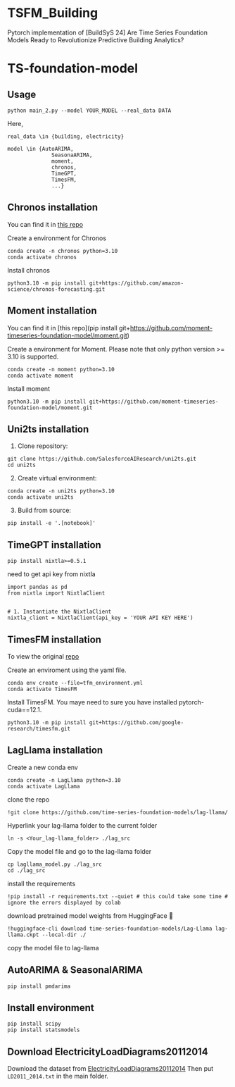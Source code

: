 # TSFM_Building

Pytorch implementation of \[BuildSyS 24\] Are Time Series Foundation Models Ready to Revolutionize Predictive Building Analytics? 

# TS-foundation-model
## Usage
```
python main_2.py --model YOUR_MODEL --real_data DATA
```
Here,
```
real_data \in {building, electricity}
```
```
model \in {AutoARIMA,
              SeasonaARIMA,
              moment,
              chronos,
              TimeGPT,
              TimesFM,
              ...}
```


## Chronos installation
 You can find it in [this repo](https://github.com/amazon-science/chronos-forecasting?tab=readme-ov-file)

Create a environment for Chronos
```
conda create -n chronos python=3.10
conda activate chronos
```
Install chronos
 ```
python3.10 -m pip install git+https://github.com/amazon-science/chronos-forecasting.git
 ```

 ## Moment installation
 You can find it in [this repo](pip install git+https://github.com/moment-timeseries-foundation-model/moment.git)

Create a environment for Moment. Please note that only python version >= 3.10 is supported.
```
conda create -n moment python=3.10
conda activate moment
```
Install moment
 ```
python3.10 -m pip install git+https://github.com/moment-timeseries-foundation-model/moment.git
 ```

## Uni2ts installation

1. Clone repository:
```shell
git clone https://github.com/SalesforceAIResearch/uni2ts.git
cd uni2ts
```

2) Create virtual environment:
```shell
conda create -n uni2ts python=3.10
conda activate uni2ts
```

3) Build from source:
```shell
pip install -e '.[notebook]'
```


 ## TimeGPT installation
 
 ```
pip install nixtla>=0.5.1
 ```
need to get api key from nixtla
 ```
import pandas as pd
from nixtla import NixtlaClient


# 1. Instantiate the NixtlaClient
nixtla_client = NixtlaClient(api_key = 'YOUR API KEY HERE')
 ```
 ## TimesFM installation

To view the original [repo](https://github.com/google-research/timesfm?tab=readme-ov-file)

Create an enviroment using the yaml file.
```
conda env create --file=tfm_environment.yml
conda activate TimesFM
```
Install TimesFM. You maye need to sure you have installed pytorch-cuda==12.1.
```
python3.10 -m pip install git+https://github.com/google-research/timesfm.git
```
## LagLlama installation
Create a new conda env
```
conda create -n LagLlama python=3.10
conda activate LagLlama
```

clone the repo
```
!git clone https://github.com/time-series-foundation-models/lag-llama/
```
Hyperlink your lag-llama folder to the current folder
```
ln -s <Your_lag-llama_folder> ./lag_src
```
Copy the model file and go to the lag-llama folder
```
cp lagllama_model.py ./lag_src
cd ./lag_src
```
install the requirements
```
!pip install -r requirements.txt --quiet # this could take some time # ignore the errors displayed by colab
```
download pretrained model weights from HuggingFace 🤗
```
!huggingface-cli download time-series-foundation-models/Lag-Llama lag-llama.ckpt --local-dir ./
```
copy the model file to lag-llama
## AutoARIMA & SeasonalARIMA
```
pip install pmdarima
```

## Install environment
```
pip install scipy
pip install statsmodels
```

## Download ElectricityLoadDiagrams20112014
Download the dataset from [ElectricityLoadDiagrams20112014](https://archive.ics.uci.edu/dataset/321/electricityloaddiagrams20112014)
Then put ```LD2011_2014.txt``` in the main folder.